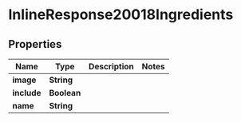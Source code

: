 

# InlineResponse20018Ingredients

## Properties

Name | Type | Description | Notes
------------ | ------------- | ------------- | -------------
**image** | **String** |  | 
**include** | **Boolean** |  | 
**name** | **String** |  | 



